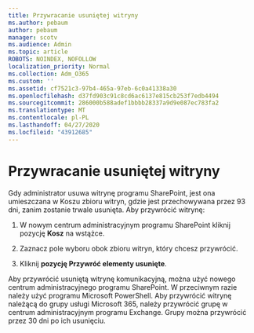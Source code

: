 ```yaml
---
title: Przywracanie usuniętej witryny
ms.author: pebaum
author: pebaum
manager: scotv
ms.audience: Admin
ms.topic: article
ROBOTS: NOINDEX, NOFOLLOW
localization_priority: Normal
ms.collection: Adm_O365
ms.custom: ''
ms.assetid: cf7521c3-97b4-465a-97eb-6c0a41338a30
ms.openlocfilehash: d37fd903c91c8cd6ac6137e815cb253f7edb4494
ms.sourcegitcommit: 286000b588adef1bbbb28337a9d9e087ec783fa2
ms.translationtype: MT
ms.contentlocale: pl-PL
ms.lasthandoff: 04/27/2020
ms.locfileid: "43912685"
---
```

# <a name="restore-a-deleted-site"></a>Przywracanie usuniętej witryny

Gdy administrator usuwa witrynę programu SharePoint, jest ona umieszczana w Koszu zbioru witryn, gdzie jest przechowywana przez 93 dni, zanim zostanie trwale usunięta. Aby przywrócić witrynę:
  
1. W nowym centrum administracyjnym programu SharePoint kliknij pozycję **Kosz** na wstążce. 
    
2. Zaznacz pole wyboru obok zbioru witryn, który chcesz przywrócić.
    
3. Kliknij **pozycję Przywróć elementy usunięte**.
    
Aby przywrócić usuniętą witrynę komunikacyjną, można użyć nowego centrum administracyjnego programu SharePoint. W przeciwnym razie należy użyć programu Microsoft PowerShell. Aby przywrócić witrynę należącą do grupy usługi Microsoft 365, należy przywrócić grupę w centrum administracyjnym programu Exchange. Grupy można przywrócić przez 30 dni po ich usunięciu.
  


